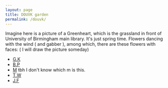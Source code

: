 ```yaml
---
layout: page
title: DOUVK garden
permalink: /douvk/
---
```


<!-- This is the base Jekyll theme. You can find out more info about customizing your Jekyll theme, as well as basic Jekyll usage documentation at [jekyllrb.com](https://jekyllrb.com/) -->





Imagine here is a picture of a Greenheart, which is the grassland in front of University of Birmingham main library. It's just spring time. Flowers dancing with the wind ( and gabber ), among which, there are these flowers with faces: (
I will draw the picture someday)
- [G.K](https://georgejkaye.com/)
- [B.P](https://brunorochapaiva.github.io/)
- [M](https://quiet.cafe/) tbh I don't know which m is this.
- [T.W](https://www.cs.bham.ac.uk/~txw467/)
- [J.F](https://jonfreer.co.uk/)


<!-- You can find the source code for Jekyll at GitHub:
[jekyll][jekyll-organization] /
[jekyll](https://github.com/jekyll/jekyll)


[jekyll-organization]: https://github.com/jekyll -->
<!-- Generated by:
[jekyll](https://github.com/jekyll/jekyll) -->
 <!-- / -->
<!-- [minima](https://github.com/jekyll/minima) -->